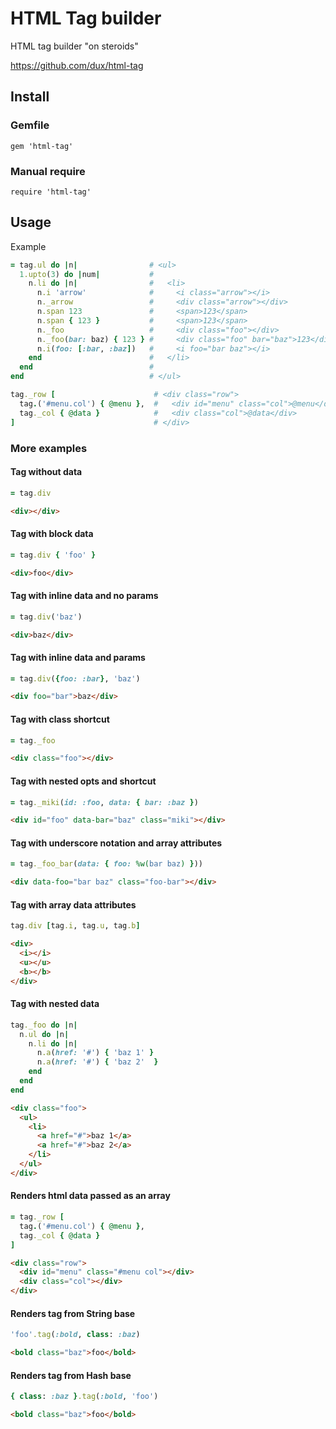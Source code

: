 # HTML Tag builder

HTML tag builder "on steroids"

https://github.com/dux/html-tag

## Install

### Gemfile

`gem 'html-tag'`

### Manual require

`require 'html-tag'`

## Usage

Example

```ruby
= tag.ul do |n|                # <ul>
  1.upto(3) do |num|           #
    n.li do |n|                #   <li>
      n.i 'arrow'              #     <i class="arrow"></i>
      n._arrow                 #     <div class="arrow"></div>
      n.span 123               #     <span>123</span>
      n.span { 123 }           #     <span>123</span>
      n._foo                   #     <div class="foo"></div>
      n._foo(bar: baz) { 123 } #     <div class="foo" bar="baz">123</div>
      n.i(foo: [:bar, :baz])   #     <i foo="bar baz"></i>
    end                        #   </li>
  end                          #
end                            # </ul>

tag._row [                      # <div class="row">
  tag.('#menu.col') { @menu },  #   <div id="menu" class="col">@menu</div>
  tag._col { @data }            #   <div class="col">@data</div>
]                               # </div>
```

### More examples

#### Tag without data
```ruby
= tag.div
```

```html
<div></div>
```

#### Tag with block data
```ruby
= tag.div { 'foo' }
```

```html
<div>foo</div>
```

#### Tag with inline data and no params
```ruby
= tag.div('baz')
```

```html
<div>baz</div>
```

#### Tag with inline data and params
```ruby
= tag.div({foo: :bar}, 'baz')
```

```html
<div foo="bar">baz</div>
```

#### Tag with class shortcut
```ruby
= tag._foo
```

```html
<div class="foo"></div>
```

#### Tag with nested opts and shortcut

```ruby
= tag._miki(id: :foo, data: { bar: :baz })
```

```html
<div id="foo" data-bar="baz" class="miki"></div>
```

#### Tag with underscore notation and array attributes

```ruby
= tag._foo_bar(data: { foo: %w(bar baz) }))
```

```html
<div data-foo="bar baz" class="foo-bar"></div>
```

#### Tag with array data attributes

```ruby
tag.div [tag.i, tag.u, tag.b]
```

```html
<div>
  <i></i>
  <u></u>
  <b></b>
</div>
```

#### Tag with nested data
```ruby
tag._foo do |n|
  n.ul do |n|
    n.li do |n|
      n.a(href: '#') { 'baz 1' }
      n.a(href: '#') { 'baz 2'  }
    end
  end
end
```

```html
<div class="foo">
  <ul>
    <li>
      <a href="#">baz 1</a>
      <a href="#">baz 2</a>
    </li>
  </ul>
</div>
```

#### Renders html data passed as an array
```ruby
= tag._row [
  tag.('#menu.col') { @menu },
  tag._col { @data }
]
```

```html
<div class="row">
  <div id="menu" class="#menu col"></div>
  <div class="col"></div>
</div>
```

#### Renders tag from String base

```ruby
'foo'.tag(:bold, class: :baz)
```

```html
<bold class="baz">foo</bold>
```

#### Renders tag from Hash base

```ruby
{ class: :baz }.tag(:bold, 'foo')
```

```html
<bold class="baz">foo</bold>
```

